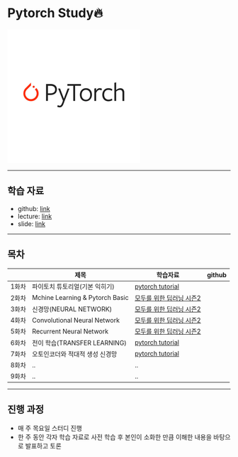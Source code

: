 # Pytorch Study🔥

<img src="images/pytorch%20image.png" width="300" height="300">

---
## 학습 자료
- github:  [link](https://github.com/deeplearningzerotoall/PyTorch)
- lecture: [link](https://www.boostcourse.org/ai214)
- slide: [link](http://bit.ly/2VrZcWM)

---
## 목차
||제목|학습자료|github|
|---|---|---|---|
|1화차|파이토치 튜토리얼(기본 익히기)|[pytorch tutorial](https://tutorials.pytorch.kr/)|
|2화차|Mchine Learning & Pytorch Basic|[모두를 위한 딥러닝 시즌2](https://www.boostcourse.org/ai214)|
|3화차|신경망(NEURAL NETWORK)|[모두를 위한 딥러닝 시즌2](https://www.boostcourse.org/ai214)|
|4화차|Convolutional Neural Network|[모두를 위한 딥러닝 시즌2](https://www.boostcourse.org/ai214)|
|5화차|Recurrent Neural Network|[모두를 위한 딥러닝 시즌2](https://www.boostcourse.org/ai214)|
|6화차|전이 학습(TRANSFER LEARNING)|[pytorch tutorial](https://tutorials.pytorch.kr/)|
|7화차|오토인코더와 적대적 생성 신경망|[pytorch tutorial](https://tutorials.pytorch.kr/)|
|8화차|..|..|
|9화차|..|..|

---
## 진행 과정
- 매 주 목요일 스터디 진행 
- 한 주 동안 각자 학습 자료로 사전 학습 후 본인이 소화한 만큼 이해한 내용을 바탕으로 발표하고 토론 
